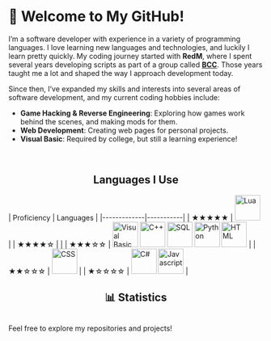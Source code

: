 # 👋 Welcome to My GitHub!

I’m a software developer with experience in a variety of programming languages. I love learning new languages and technologies, and luckily I learn pretty quickly. My coding journey started with **RedM**, where I spent several years developing scripts as part of a group called **[BCC](https://github.com/BryceCanyonCounty)**. Those years taught me a lot and shaped the way I approach development today.

Since then, I’ve expanded my skills and interests into several areas of software development, and my current coding hobbies include:

- **Game Hacking & Reverse Engineering**: Exploring how games work behind the scenes, and making mods for them.
- **Web Development**: Creating web pages for personal projects.
- **Visual Basic**: Required by college, but still a learning experience!

</br>

<h2 align="center">Languages I Use</h2>
| Proficiency | Languages |
|-------------|-----------|
| ★★★★★       | <img src="https://upload.wikimedia.org/wikipedia/commons/c/cf/Lua-Logo.svg" width="50" height="50" alt="Lua">  |
| ★★★★☆       | |
| ★★★☆☆       | <img src="https://upload.wikimedia.org/wikipedia/commons/4/40/VB.NET_Logo.svg" width="50" height="50" alt="Visual Basic"> <img src="https://upload.wikimedia.org/wikipedia/commons/1/18/ISO_C%2B%2B_Logo.svg" width="50" height="50" alt="C++"> <img src="https://upload.wikimedia.org/wikipedia/commons/8/87/Sql_data_base_with_logo.png" width="50" height="50" alt="SQL"> <img src="https://upload.wikimedia.org/wikipedia/commons/c/c3/Python-logo-notext.svg" width="50" height="50" alt="Python"> <img src="https://upload.wikimedia.org/wikipedia/commons/6/61/HTML5_logo_and_wordmark.svg" width="50" height="50" alt="HTML"> |
| ★★☆☆☆       | <img src="https://upload.wikimedia.org/wikipedia/commons/d/d5/CSS3_logo_and_wordmark.svg" width="50" height="50" alt="CSS"> |
| ★☆☆☆☆       | <img src="https://upload.wikimedia.org/wikipedia/commons/4/4f/Csharp_Logo.png" width="50" height="50" alt="C#"> <img src="https://upload.wikimedia.org/wikipedia/commons/6/6a/JavaScript-logo.png" width="50" height="50" alt="Javascript"> |

</br>
<h2 align="center">📊 Statistics </h2>
<p align="center">
    <img src="https://github-readme-stats.vercel.app/api?username=jakeyboi1&show_icons=true&theme=cobalt" alt="">
</p>

Feel free to explore my repositories and projects!
